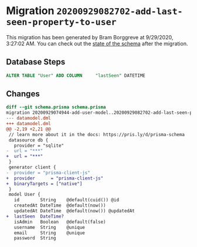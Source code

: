# Migration `20200929082702-add-last-seen-property-to-user`

This migration has been generated by Bram Borggreve at 9/29/2020, 3:27:02 AM.
You can check out the [state of the schema](./schema.prisma) after the migration.

## Database Steps

```sql
ALTER TABLE "User" ADD COLUMN     "lastSeen" DATETIME
```

## Changes

```diff
diff --git schema.prisma schema.prisma
migration 20200929074944-add-user-model..20200929082702-add-last-seen-property-to-user
--- datamodel.dml
+++ datamodel.dml
@@ -2,19 +2,21 @@
 // learn more about it in the docs: https://pris.ly/d/prisma-schema
 datasource db {
   provider = "sqlite"
-  url = "***"
+  url = "***"
 }
 generator client {
-  provider = "prisma-client-js"
+  provider      = "prisma-client-js"
+  binaryTargets = ["native"]
 }
 model User {
   id        String    @default(cuid()) @id
   createdAt DateTime  @default(now())
   updatedAt DateTime  @default(now()) @updatedAt
+  lastSeen  DateTime?
   isAdmin   Boolean   @default(false)
   username  String    @unique
   email     String    @unique
   password  String
```
